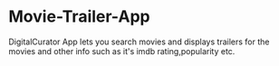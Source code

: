 # Movie-Trailer-App
DigitalCurator App lets you search movies and displays trailers for the movies and other info such as it's imdb rating,popularity etc.
